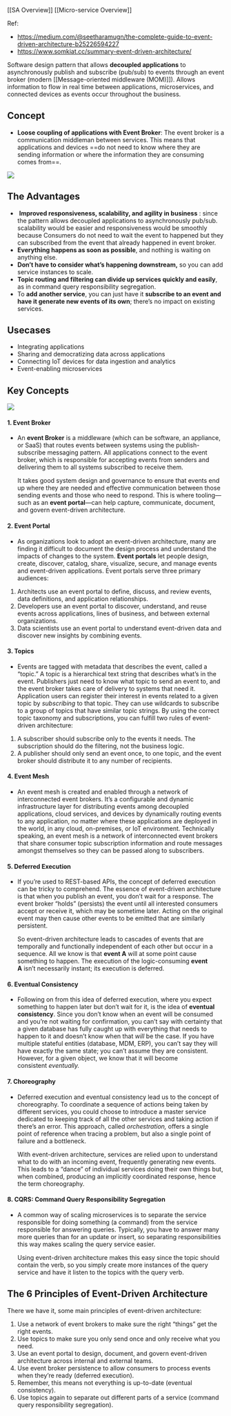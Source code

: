 [[SA Overview]] [[Micro-service Overview]]

Ref: 
- https://medium.com/@seetharamugn/the-complete-guide-to-event-driven-architecture-b25226594227
- https://www.somkiat.cc/summary-event-driven-architecture/

Software design pattern that allows **decoupled applications** to asynchronously publish and subscribe (pub/sub) to events through an event broker (modern [[Message-oriented middleware (MOM)]]). Allows information to flow in real time between applications, microservices, and connected devices as events occur throughout the business.

## Concept
- **Loose coupling of applications with Event Broker**: The event broker is a communication middleman between services. This means that applications and devices ==do not need to know where they are sending information or where the information they are consuming comes from==.

![](https://solace.com/wp-content/uploads/2023/07/eda-patterns-diagram-1536x768.png)

## The Advantages
-  **Improved responsiveness, scalability, and agility in business** : since the pattern allows decoupled applications to asynchronously pub/sub. scalability would be easier and responsiveness would be smoothly because Consumers  do not need to wait the event to happened but they can subscribed from the event that already happened in event broker.
- **Everything happens as soon as possible**, and nothing is waiting on anything else.
- **Don’t have to consider what’s happening downstream,** so you can add service instances to scale.
- **Topic routing and filtering can divide up services quickly and easily**, as in command query responsibility segregation.
- To **add another service**, you can just have it **subscribe to an event and have it generate new events of its own**; there’s no impact on existing services.

## Usecases
- Integrating applications
- Sharing and democratizing data across applications
- Connecting IoT devices for data ingestion and analytics
- Event-enabling microservices

## Key Concepts
![](https://miro.medium.com/v2/resize:fit:1400/format:webp/0*xddgePyDHOiccwFS.png)

#### 1. Event Broker
- An **event Broker** is a middleware (which can be software, an appliance, or SaaS) that routes events between systems using the publish-subscribe messaging pattern. All applications connect to the event broker, which is responsible for accepting events from senders and delivering them to all systems subscribed to receive them.
  
  It takes good system design and governance to ensure that events end up where they are needed and effective communication between those sending events and those who need to respond. This is where tooling—such as an **event portal**—can help capture, communicate, document, and govern event-driven architecture.

#### 2. Event Portal
- As organizations look to adopt an event-driven architecture, many are finding it difficult to document the design process and understand the impacts of changes to the system. **Event portals** let people design, create, discover, catalog, share, visualize, secure, and manage events and event-driven applications. Event portals serve three primary audiences:
  
1. Architects use an event portal to define, discuss, and review events, data definitions, and application relationships.
2. Developers use an event portal to discover, understand, and reuse events across applications, lines of business, and between external organizations.
3. Data scientists use an event portal to understand event-driven data and discover new insights by combining events.

#### 3. Topics
- Events are tagged with metadata that describes the event, called a “topic.” A topic is a hierarchical text string that describes what’s in the event. Publishers just need to know what topic to send an event to, and the event broker takes care of delivery to systems that need it. Application users can register their interest in events related to a given topic by _subscribing_ to that topic. They can use wildcards to subscribe to a group of topics that have similar topic strings. By using the correct topic taxonomy and subscriptions, you can fulfill two rules of event-driven architecture:

1. A subscriber should subscribe only to the events it needs. The subscription should do the filtering, not the business logic.
2. A publisher should only send an event once, to one topic, and the event broker should distribute it to any number of recipients.

#### 4. Event Mesh
- An event mesh is created and enabled through a network of interconnected event brokers. It’s a configurable and dynamic infrastructure layer for distributing events among decoupled applications, cloud services, and devices by dynamically routing events to any application, no matter where these applications are deployed in the world, in any cloud, on-premises, or IoT environment. Technically speaking, an event mesh is a network of interconnected event brokers that share consumer topic subscription information and route messages amongst themselves so they can be passed along to subscribers.

#### 5. Deferred Execution
- If you’re used to REST-based APIs, the concept of deferred execution can be tricky to comprehend. The essence of event-driven architecture is that when you publish an event, you don’t wait for a response. The event broker “holds” (persists) the event until all interested consumers accept or receive it, which may be sometime later. Acting on the original event may then cause other events to be emitted that are similarly persistent.
  
  So event-driven architecture leads to cascades of events that are temporally and functionally independent of each other but occur in a sequence. All we know is that **event A** will at some point cause something to happen. The execution of the logic-consuming **event A** isn’t necessarily instant; its execution is deferred.

#### 6. Eventual Consistency
- Following on from this idea of deferred execution, where you expect something to happen later but don’t wait for it, is the idea of **eventual consistency**. Since you don’t know when an event will be consumed and you’re not waiting for confirmation, you can’t say with certainty that a given database has fully caught up with everything that needs to happen to it and doesn’t know when that _will_ be the case. If you have multiple stateful entities (database, MDM, ERP), you can’t say they will have exactly the same state; you can’t assume they are consistent. However, for a given object, we know that it will become consistent _eventually._

#### 7. Choreography
- Deferred execution and eventual consistency lead us to the concept of choreography. To coordinate a sequence of actions being taken by different services, you could choose to introduce a master service dedicated to keeping track of all the other services and taking action if there’s an error. This approach, called _orchestration,_ offers a single point of reference when tracing a problem, but also a single point of failure and a bottleneck.
  
  With event-driven architecture, services are relied upon to understand what to do with an incoming event, frequently generating new events. This leads to a “dance” of individual services doing their own things but, when combined, producing an implicitly coordinated response, hence the term choreography.

#### 8. CQRS: Command Query Responsibility Segregation
- A common way of scaling microservices is to separate the service responsible for doing something (a command) from the service responsible for answering queries. Typically, you have to answer many more queries than for an update or insert, so separating responsibilities this way makes scaling the query service easier.
  
  Using event-driven architecture makes this easy since the topic should contain the verb, so you simply create more instances of the query service and have it listen to the topics with the query verb.

## The 6 Principles of Event-Driven Architecture

There we have it, some main principles of event-driven architecture:

1. Use a network of event brokers to make sure the right “things” get the right events.
2. Use topics to make sure you only send once and only receive what you need.
3. Use an event portal to design, document, and govern event-driven architecture across internal and external teams.
4. Use event broker persistence to allow consumers to process events when they’re ready (deferred execution).
5. Remember, this means not everything is up-to-date (eventual consistency).
6. Use topics again to separate out different parts of a service (command query responsibility segregation).